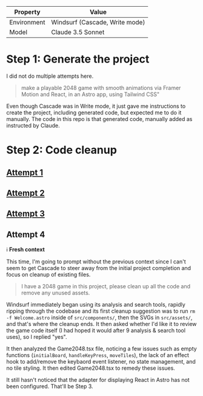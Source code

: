 | Property    | Value                          |
| ----------- | ------------------------------ |
| Environment | Windsurf (Cascade, Write mode) |
| Model       | Claude 3.5 Sonnet              |

# Step 1: Generate the project

I did not do multiple attempts here.

> make a playable 2048 game with smooth animations via Framer Motion and React,
> in an Astro app, using Tailwind CSS"

Even though Cascade was in Write mode, it just gave me instructions to create
the project, including generated code, but expected me to do it manually. The
code in this repo is that generated code, manually added as instructed by
Claude.

# Step 2: Code cleanup

## [Attempt 1](https://github.com/lynx-ai-experiments/cascade-make-2048-astro-react/blob/step2-att1-cleanup/PROMPTS.md)

## [Attempt 2](https://github.com/lynx-ai-experiments/cascade-make-2048-astro-react/blob/step2-att2-cleanup/PROMPTS.md)

## [Attempt 3](https://github.com/lynx-ai-experiments/cascade-make-2048-astro-react/blob/step2-att3-cleanup/PROMPTS.md)

## Attempt 4

ℹ️ **Fresh context**

This time, I'm going to prompt without the previous context since I can't seem
to get Cascade to steer away from the initial project completion and focus on
cleanup of existing files.

> I have a 2048 game in this project, please clean up all the code and remove
> any unused assets.

Windsurf immediately began using its analysis and search tools, rapidly ripping
through the codebase and its first cleanup suggestion was to run
`rm -f Welcome.astro` inside of `src/components/`, then the SVGs in
`src/assets/`, and that's where the cleanup ends. It then asked whether I'd like
it to review the game code itself (I had hoped it would after 9 analysis &
search tool uses), so I replied "yes".

It then analyzed the Game2048.tsx file, noticing a few issues such as empty
functions (`initialBoard`, `handleKeyPress`, `moveTiles`), the lack of an effect
hook to add/remove the keybaord event listener, no state management, and no tile
styling. It then edited Game2048.tsx to remedy these issues.

It still hasn't noticed that the adapter for displaying React in Astro has not
been configured. That'll be Step 3.
